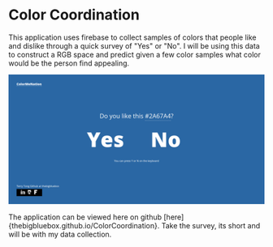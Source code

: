 # Color Coordination
This application uses firebase to collect samples of colors that people like and dislike through a quick survey of "Yes" or "No". I will be using this data to construct a RGB space and predict given a few color samples what color would be the person find appealing.


![Screen Shot](/ColorCoordination.png "ColorCoordination")


The application can be viewed here on github [here]{thebigbluebox.github.io/ColorCoordination}. Take the survey, its short and will be with my data collection.